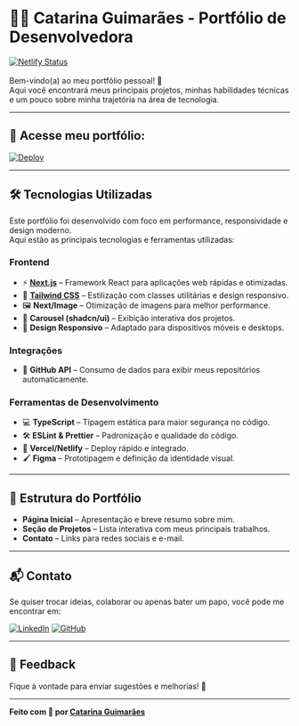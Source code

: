 # 👩‍💻 Catarina Guimarães - Portfólio de Desenvolvedora
[![Netlify Status](https://api.netlify.com/api/v1/badges/9d325b05-97c1-4e76-bec3-e86f9911b0cd/deploy-status)](https://app.netlify.com/projects/catarinaguimaraes/deploys)
</br>
</br>
Bem-vindo(a) ao meu portfólio pessoal! 🚀  
Aqui você encontrará meus principais projetos, minhas habilidades técnicas e um pouco sobre minha trajetória na área de tecnologia.

---

## 🔗 Acesse meu portfólio: 
 
[![Deploy](https://img.shields.io/badge/Deploy-Acessar-7c4dff?style=for-the-badge&logo=netlify&logoColor=white)](https://catarinaguimaraes.netlify.app/)

---

## 🛠️ Tecnologias Utilizadas

Este portfólio foi desenvolvido com foco em performance, responsividade e design moderno.  
Aqui estão as principais tecnologias e ferramentas utilizadas:

### **Frontend**
- ⚡ **[Next.js](https://nextjs.org/)** – Framework React para aplicações web rápidas e otimizadas.
- 🎨 **[Tailwind CSS](https://tailwindcss.com/)** – Estilização com classes utilitárias e design responsivo.
- 🖼️ **Next/Image** – Otimização de imagens para melhor performance.
- 🎠 **Carousel (shadcn/ui)** – Exibição interativa dos projetos.
- 📱 **Design Responsivo** – Adaptado para dispositivos móveis e desktops.

### **Integrações**
- 🔗 **GitHub API** – Consumo de dados para exibir meus repositórios automaticamente.

### **Ferramentas de Desenvolvimento**
- 💻 **TypeScript** – Tipagem estática para maior segurança no código.
- 🛠️ **ESLint & Prettier** – Padronização e qualidade do código.
- 🧪 **Vercel/Netlify** – Deploy rápido e integrado.
- 🖌️ **Figma** – Prototipagem e definição da identidade visual.

---

## 📂 Estrutura do Portfólio
- **Página Inicial** – Apresentação e breve resumo sobre mim.
- **Seção de Projetos** – Lista interativa com meus principais trabalhos.
- **Contato** – Links para redes sociais e e-mail.

---

## 📬 Contato
Se quiser trocar ideias, colaborar ou apenas bater um papo, você pode me encontrar em:

[![LinkedIn](https://img.shields.io/badge/LinkedIn-0077b5?style=for-the-badge&logo=linkedin&logoColor=white)](https://www.linkedin.com/in/catarina-guimaraes/)
[![GitHub](https://img.shields.io/badge/GitHub-181717?style=for-the-badge&logo=github&logoColor=white)](https://github.com/catarinaguimaraes)

---

## 🧩 Feedback
Fique à vontade para enviar sugestões e melhorias! 💬

---

**Feito com 💜 por [Catarina Guimarães](https://catarinaguimaraes.netlify.app/)**
